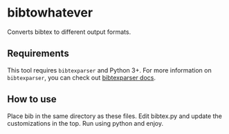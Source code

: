 # bibtowhatever
Converts bibtex to different output formats.

## Requirements
This tool requires `bibtexparser` and Python 3+. For more information on `bibtexparser`, you can check out [bibtexparser docs](https://bibtexparser.readthedocs.io/en/master/).

## How to use
Place bib in the same directory as these files. Edit bibtex.py and update the customizations in the top. Run using python and enjoy.
